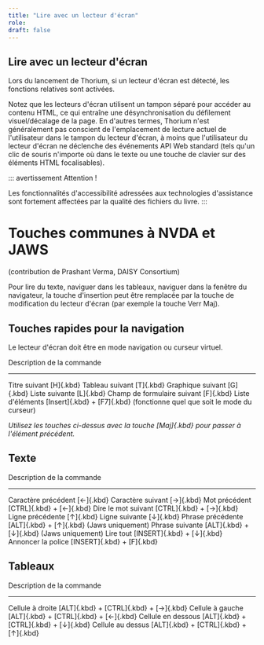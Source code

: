 ```yaml
---
title: "Lire avec un lecteur d'écran"
role: 
draft: false
---
```


## Lire avec un lecteur d'écran

Lors du lancement de Thorium, si un lecteur d'écran est détecté, les fonctions relatives sont activées.

Notez que les lecteurs d'écran utilisent un tampon séparé pour accéder au contenu HTML, ce qui entraîne une désynchronisation du défilement visuel/décalage de la page. En d'autres termes, Thorium n'est généralement pas conscient de l'emplacement de lecture actuel de l'utilisateur dans le tampon du lecteur d'écran, à moins que l'utilisateur du lecteur d'écran ne déclenche des événements API Web standard (tels qu'un clic de souris n'importe où dans le texte ou une touche de clavier sur des éléments HTML focalisables).

::: avertissement Attention !

Les fonctionnalités d'accessibilité adressées aux technologies d'assistance sont fortement affectées par la qualité des fichiers du livre. :::

# Touches communes à NVDA et JAWS

(contribution de Prashant Verma, DAISY Consortium)

Pour lire du texte, naviguer dans les tableaux, naviguer dans la fenêtre du navigateur,
 la touche d'insertion peut être remplacée par la touche de modification du lecteur d'écran (par exemple la touche Verr Maj).

## Touches rapides pour la navigation

Le lecteur d'écran doit être en mode navigation ou curseur virtuel.

Description de la commande

---

Titre suivant [H]{.kbd} Tableau suivant [T]{.kbd} Graphique suivant [G]{.kbd} Liste suivante [L]{.kbd} Champ de formulaire suivant [F]{.kbd} Liste d'éléments [Insert]{.kbd} + [F7]{.kbd} (fonctionne quel que soit le mode du curseur)

*Utilisez les touches ci-dessus avec la touche [Maj]{.kbd} pour passer à l'élément précédent.*

## Texte

Description de la commande

---

Caractère précédent [←]{.kbd} Caractère suivant [→]{.kbd} Mot précédent [CTRL]{.kbd} + [←]{.kbd} Dire le mot suivant [CTRL]{.kbd} + [→]{.kbd} Ligne précédente [↑]{.kbd} Ligne suivante [↓]{.kbd} Phrase précédente [ALT]{.kbd} + [↑]{.kbd} (Jaws uniquement) Phrase suivante [ALT]{.kbd} + [↓]{.kbd} (Jaws uniquement) Lire tout [INSERT]{.kbd} + [↓]{.kbd} Annoncer la police [INSERT]{.kbd} + [F]{.kbd}

## Tableaux

Description de la commande

---

Cellule à droite [ALT]{.kbd} + [CTRL]{.kbd} + [→]{.kbd} Cellule à gauche [ALT]{.kbd} + [CTRL]{.kbd} + [←]{.kbd} Cellule en dessous [ALT]{.kbd} + [CTRL]{.kbd} + [↓]{.kbd} Cellule au dessus [ALT]{.kbd} + [CTRL]{.kbd} + [↑]{.kbd}
